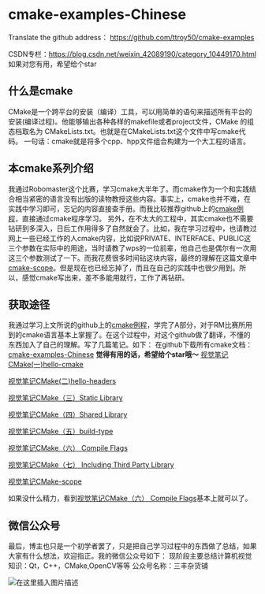 # cmake-examples-Chinese
Translate the github address：   https://github.com/ttroy50/cmake-examples

CSDN专栏：https://blog.csdn.net/weixin_42089190/category_10449170.html
如果对您有用，希望给个star
##  什么是cmake
CMake是一个跨平台的安装（编译）工具，可以用简单的语句来描述所有平台的安装(编译过程)。他能够输出各种各样的makefile或者project文件，CMake 的组态档取名为 CMakeLists.txt。也就是在CMakeLists.txt这个文件中写cmake代码。
一句话：cmake就是将多个cpp、hpp文件组合构建为一个大工程的语言。
##  本cmake系列介绍
我通过Robomaster这个比赛，学习cmake大半年了。而cmake作为一个和实践结合相当紧密的语言没有出版的读物教授这些内容。事实上，cmake也并不难，在实践中学习即可，忘记的内容直接查手册。而我比较推荐github上的[cmake例程](https://github.com/ttroy50/cmake-examples)，直接通过cmake程序学习。
另外，在不太大的工程中，其实cmake也不需要钻研到多深入，日后工作用得多了自然就会了。比如，我在学习过程中，也请教过网上一些已经工作的人cmake内容，比如说PRIVATE、INTERFACE、PUBLIC这三个参数在实际中的用途，当时请教了wps的一位前辈，他自己也是偶尔有一次用这三个参数测试了一下。而我花费很多时间钻这块内容，最终的理解在这篇文章中[cmake-scope](https://blog.csdn.net/weixin_42089190/article/details/105357050)。但是现在也已经忘掉了，而且在自己的实践中也很少用到。所以，感觉cmake写出来，差不多能用就行，工作了再钻研。
##  获取途径
我通过学习上文所说的github上的[cmake例程](https://github.com/ttroy50/cmake-examples)，学完了A部分，对于RM比赛所用到的cmake语言基本上掌握了。在这个过程中，对这个github做了翻译，不懂的东西加入了自己的理解。写了几篇笔记。如下：
在github下载所有cmake文档：[cmake-examples-Chinese](https://github.com/SFUMECJF/cmake-examples-Chinese)
**觉得有用的话，希望给个star哦～**
[视觉笔记CMake(一)hello-cmake](https://blog.csdn.net/weixin_42089190/article/details/104896748)

[视觉笔记CMake(二)hello-headers](https://blog.csdn.net/weixin_42089190/article/details/105046533)

[视觉笔记CMake（三）Static Library](https://blog.csdn.net/weixin_42089190/article/details/105343675)

[视觉笔记CMake（四）Shared Library](https://blog.csdn.net/weixin_42089190/article/details/106058822)

[视觉笔记CMake（五）build-type](https://blog.csdn.net/weixin_42089190/article/details/106420270)

[视觉笔记CMake（六） Compile Flags](https://blog.csdn.net/weixin_42089190/article/details/106836208)

[视觉笔记CMake（七） Including Third Party Library](https://blog.csdn.net/weixin_42089190/article/details/108942491)

[视觉笔记CMake-scope](https://blog.csdn.net/weixin_42089190/article/details/105357050)

如果没什么精力，看到[视觉笔记CMake（六） Compile Flags](https://blog.csdn.net/weixin_42089190/article/details/106836208)基本上就可以了。
##  微信公众号
最后，博主也只是一个初学者罢了，只是把自己学习过程中的东西做了总结，如果大家有什么想法，欢迎指正。我的微信公众号如下：
现阶段主要总结计算机视觉知识：Qt，C++，CMake,OpenCV等等
公众号名称：三丰杂货铺

![在这里插入图片描述](https://img-blog.csdnimg.cn/20200529103009878.gif#pic_center)
